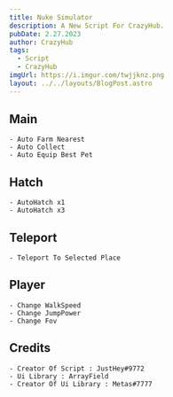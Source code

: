 ```yaml
---
title: Nuke Simulator
description: A New Script For CrazyHub.
pubDate: 2.27.2023
author: CrazyHub
tags:
  - Script
  - CrazyHub
imgUrl: https://i.imgur.com/twjjknz.png
layout: ../../layouts/BlogPost.astro
---
```



## Main
```
- Auto Farm Nearest
- Auto Collect 
- Auto Equip Best Pet
```

## Hatch
```
- AutoHatch x1
- AutoHatch x3
```

## Teleport
```
- Teleport To Selected Place
```

## Player
```
- Change WalkSpeed
- Change JumpPower
- Change Fov
```

## Credits
```
- Creator Of Script : JustHey#9772
- Ui Library : ArrayField
- Creator Of Ui Library : Metas#7777
```